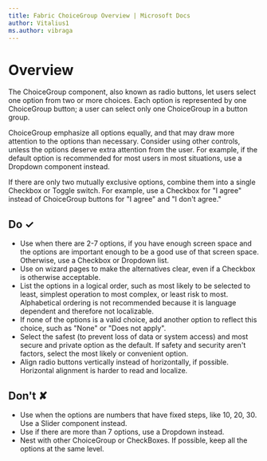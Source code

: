 ```yaml
---
title: Fabric ChoiceGroup Overview | Microsoft Docs
author: Vitalius1
ms.author: vibraga
---
```


# Overview
The ChoiceGroup component, also known as radio buttons, let users select one option from two or more choices. Each option is represented by one ChoiceGroup button; a user can select only one ChoiceGroup in a button group.

ChoiceGroup emphasize all options equally, and that may draw more attention to the options than necessary. Consider using other controls, unless the options deserve extra attention from the user. For example, if the default option is recommended for most users in most situations, use a Dropdown component instead.

If there are only two mutually exclusive options, combine them into a single Checkbox or Toggle switch. For example, use a Checkbox for &quot;I agree&quot; instead of ChoiceGroup buttons for &quot;I agree&quot; and &quot;I don&#39;t agree.&quot;



## Do &#10003;
- Use when there are 2-7 options, if you have enough screen space and the options are important enough to be a good use of that screen space. Otherwise, use a Checkbox or Dropdown list.
- Use on wizard pages to make the alternatives clear, even if a Checkbox is otherwise acceptable.
- List the options in a logical order, such as most likely to be selected to least, simplest operation to most complex, or least risk to most. Alphabetical ordering is not recommended because it is language dependent and therefore not localizable.
- If none of the options is a valid choice, add another option to reflect this choice, such as &quot;None&quot; or &quot;Does not apply&quot;.
- Select the safest (to prevent loss of data or system access) and most secure and private option as the default. If safety and security aren&#39;t factors, select the most likely or convenient option.
- Align radio buttons vertically instead of horizontally, if possible. Horizontal alignment is harder to read and localize.

## Don't &#10008;
- Use when the options are numbers that have fixed steps, like 10, 20, 30. Use a Slider component instead.
- Use if there are more than 7 options, use a Dropdown instead.
- Nest with other ChoiceGroup or CheckBoxes. If possible, keep all the options at the same level.